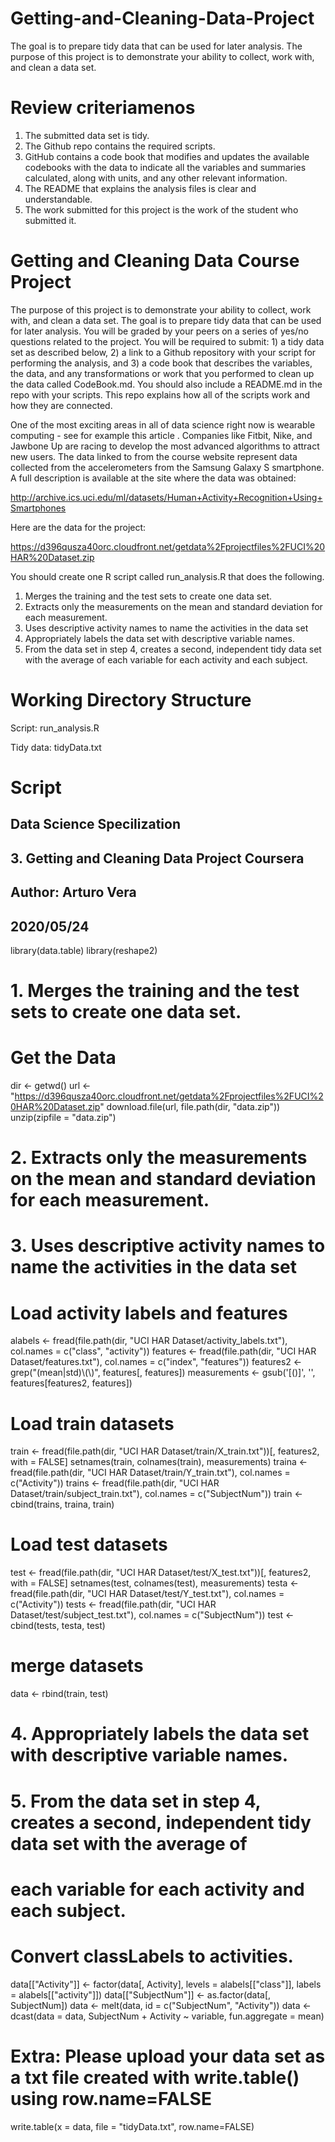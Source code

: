 # Getting-and-Cleaning-Data-Project
The goal is to prepare tidy data that can be used for later analysis.
The purpose of this project is to demonstrate your ability to collect, work with, and clean a data set.

# Review criteriamenos 
  1.  The submitted data set is tidy.
  2.  The Github repo contains the required scripts.
  3.  GitHub contains a code book that modifies and updates the available codebooks with the data to indicate all the variables and summaries calculated, along with units, and any other relevant information.
  4.  The README that explains the analysis files is clear and understandable.
  5.  The work submitted for this project is the work of the student who submitted it.

# Getting and Cleaning Data Course Project 
The purpose of this project is to demonstrate your ability to collect, work with, and clean a data set. The goal is to prepare tidy data that can be used for later analysis. You will be graded by your peers on a series of yes/no questions related to the project. You will be required to submit: 1) a tidy data set as described below, 2) a link to a Github repository with your script for performing the analysis, and 3) a code book that describes the variables, the data, and any transformations or work that you performed to clean up the data called CodeBook.md. You should also include a README.md in the repo with your scripts. This repo explains how all of the scripts work and how they are connected.

One of the most exciting areas in all of data science right now is wearable computing - see for example this article . Companies like Fitbit, Nike, and Jawbone Up are racing to develop the most advanced algorithms to attract new users. The data linked to from the course website represent data collected from the accelerometers from the Samsung Galaxy S smartphone. A full description is available at the site where the data was obtained:

http://archive.ics.uci.edu/ml/datasets/Human+Activity+Recognition+Using+Smartphones

Here are the data for the project:

https://d396qusza40orc.cloudfront.net/getdata%2Fprojectfiles%2FUCI%20HAR%20Dataset.zip

You should create one R script called run_analysis.R that does the following.

  1.  Merges the training and the test sets to create one data set.
  2.  Extracts only the measurements on the mean and standard deviation for each measurement. 
  3.  Uses descriptive activity names to name the activities in the data set
  4.  Appropriately labels the data set with descriptive variable names.
  5.  From the data set in step 4, creates a second, independent tidy data set with the average of each variable for each activity and each subject.
  
# Working Directory Structure

  Script: run_analysis.R
  
  Tidy data: tidyData.txt
  
# Script

## Data Science Specilization 
## 3. Getting and Cleaning Data Project  Coursera
## Author: Arturo Vera
## 2020/05/24

library(data.table)
library(reshape2)

# 1. Merges the training and the test sets to create one data set.

# Get the Data
dir <- getwd()
url <- "https://d396qusza40orc.cloudfront.net/getdata%2Fprojectfiles%2FUCI%20HAR%20Dataset.zip"
download.file(url, file.path(dir, "data.zip"))
unzip(zipfile = "data.zip")

# 2. Extracts only the measurements on the mean and standard deviation for each measurement.
# 3. Uses descriptive activity names to name the activities in the data set

# Load activity labels and features
alabels <- fread(file.path(dir, "UCI HAR Dataset/activity_labels.txt"), col.names = c("class", "activity"))
features <- fread(file.path(dir, "UCI HAR Dataset/features.txt"), col.names = c("index", "features"))
features2 <- grep("(mean|std)\\(\\)", features[, features])
measurements <- gsub('[()]', '', features[features2, features])

# Load train datasets
train <- fread(file.path(dir, "UCI HAR Dataset/train/X_train.txt"))[, features2, with = FALSE]
setnames(train, colnames(train), measurements)
traina <- fread(file.path(dir, "UCI HAR Dataset/train/Y_train.txt"), col.names = c("Activity"))
trains <- fread(file.path(dir, "UCI HAR Dataset/train/subject_train.txt"), col.names = c("SubjectNum"))
train <- cbind(trains, traina, train)

# Load test datasets
test <- fread(file.path(dir, "UCI HAR Dataset/test/X_test.txt"))[, features2, with = FALSE]
setnames(test, colnames(test), measurements)
testa <- fread(file.path(dir, "UCI HAR Dataset/test/Y_test.txt"), col.names = c("Activity"))
tests <- fread(file.path(dir, "UCI HAR Dataset/test/subject_test.txt"), col.names = c("SubjectNum"))
test <- cbind(tests, testa, test)

# merge datasets
data <- rbind(train, test)

# 4. Appropriately labels the data set with descriptive variable names.
# 5. From the data set in step 4, creates a second, independent tidy data set with the average of 
#    each variable for each activity and each subject.

# Convert classLabels to activities. 
data[["Activity"]] <- factor(data[, Activity], levels = alabels[["class"]], labels = alabels[["activity"]])
data[["SubjectNum"]] <- as.factor(data[, SubjectNum])
data <- melt(data, id = c("SubjectNum", "Activity"))
data <- dcast(data = data, SubjectNum + Activity ~ variable, fun.aggregate = mean)

# Extra: Please upload your data set as a txt file created with write.table() using row.name=FALSE

write.table(x = data, file = "tidyData.txt", row.name=FALSE)
